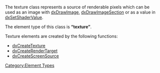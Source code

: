 The texture class represents a source of renderable pixels which can be used as an image with [dxDrawImage](/docs/dxdrawimage.md "wikilink"), [dxDrawImageSection](/docs/dxdrawimagesection.md "wikilink") or as a value in [dxSetShaderValue](/docs/dxsetshadervalue.md "wikilink").

The element type of this class is **“texture”**.

Texture elements are created by the following functions:

-   [dxCreateTexture](/docs/dxcreatetexture.md "wikilink")
-   [dxCreateRenderTarget](/docs/dxcreaterendertarget.md "wikilink")
-   [dxCreateScreenSource](/docs/dxcreatescreensource.md "wikilink")

[Category:Element Types](/docs/category-element_types.md "wikilink")

